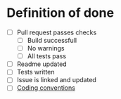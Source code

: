 # Definition of done

 - [ ] Pull request passes checks
   - [ ] Build successfull
   - [ ] No warnings
   - [ ] All tests pass
 - [ ] Readme updated
 - [ ] Tests written
 - [ ] Issue is linked and updated
 - [ ] [Coding conventions](https://docs.microsoft.com/en-us/dotnet/csharp/programming-guide/inside-a-program/coding-conventions)
